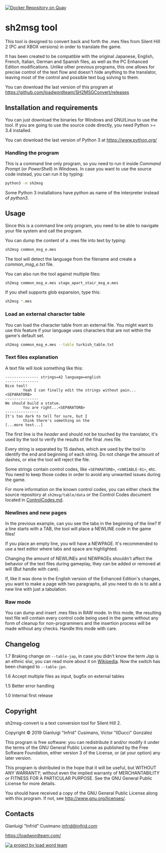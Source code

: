 [![Docker Repository on Quay](https://quay.io/repository/loadwordteam/SH2MSGConvert/status "Docker Repository on Quay")](https://quay.io/repository/loadwordteam/SH2MSGConvert)
# sh2msg tool

This tool is designed to convert back and forth the .mes files from
Silent Hill 2 (PC and XBOX versions) in order to translate the game.

It has been created to be compatible with the original Japanese,
English, French, Italian, German and Spanish files, as well as the PC
Enhanced Edition modifications. Unlike other previous programs, this
one allows for precise control of the text flow and doesn't hide
anything to the translator, leaving most of the control and possible
text bug solving to them.

You can download the last version of this program at <https://github.com/loadwordteam/SH2MSGConvert/releases>

## Installation and requirements

You can just download the binaries for Windows and GNU/Linux to use
the tool. If you are going to use the source code directly, you need
Python >= 3.4 installed.

You can download the last version of Python 3 at
https://www.python.org/

### Handling the program

This is a command line only program, so you need to run it inside
*Command Prompt* (or *PowerShell*) in Windows. In case you want to
use the source code instead, you can run it by typing:

```bash
python3 -m sh2msg
```

Some Python 3 installations have *python* as name of the interpreter
instead of *python3*.

## Usage

Since this is a command line only program, you need to be able to
navigate your file system and call the program.

You can dump the content of a .mes file into text by typing:

```bash
sh2msg common_msg_e.mes
```

The tool will detect the language from the filename and create a
*common_msg_e.txt* file.

You can also run the tool against multiple files:

```bash
sh2msg common_msg_e.mes stage_apart_stair_msg_e.mes
```

If you shell supports glob expansion, type this:

```bash
sh2msg *.mes
```

### Load an external character table

You can load the character table from an external file. You might want 
to use this feature if your language uses characters that are not
within the game's default set.

```bash
sh2msg common_msg_e.mes --table turkish_table.txt
```

### Text files explanation

A text file will look something like this:

```
--------------- strings=42 language=english
---------------
Nice tool!
        Yeah I can finally edit the strings without pain...<SEPARATORB>
---------------
We should build a statue.
        You are right...<SEPARATORB>
---------------
It's too dark to tell for sure, but I
        think there's something on the
[...more text...]
```

The first line is the *header* and should not be touched by the
translator, it's used by the tool to verify the results of the final
.mes file.

Every string is separated by 15 dashes, which are used by the tool to
identify the end and beginning of each string. Do not change the
amount of dashes, or else the tool will reject the file.

Some strings contain control codes, like `<SEPARATORB>`,
`<VARIABLE-01>`, etc. You need to keep those codes in order to avoid
any unwanted issues during the game.

For more information on the known control codes, you can either check
the source repository at `sh2msg/table/data` or the Control Codes
document located in [ControlCodes.md](ControlCodes.md).

### Newlines and new pages

In the previous example, can you see the tabs in the beginning of the
line? If a line starts with a TAB, the tool will place a NEWLINE code
in the game files!

If you place an empty line, you will have a NEWPAGE. It's recommended
to use a text editor where tabs and space are highlighted.

Changing the amount of NEWLINEs and NEWPAGEs shouldn't affect the
behavior of the text files during gameplay, they can be added or 
removed at will (But handle with care).

If, like it was done in the English version of the Enhanced Edition's
changes, you want to make a page with two paragraphs, all you need to
do is to add a new line with just a tabulation.

### Raw mode

You can dump and insert .mes files in RAW mode. In this mode, the
resulting text file will contain every control code being used in the
game without any form of cleanup for non-programmers and the
insertion process will be made without any checks. Handle this mode
with care.

## Changelog

1.7 Braking change on `--table-jap`, in case you didn't know the term _Jap_ is an ethnic slur, you can read more about it on [Wikipedia](https://en.wikipedia.org/wiki/Jap). Now the switch has been changed to `--table-jpn`.

1.6 Accept multiple files as input, bugfix on external tables

1.5 Better error handling

1.0 Internal first release

## Copyright

sh2msg-convert is a text conversion tool for Silent Hill 2.

Copyright © 2019 Gianluigi "Infrid" Cusimano, Víctor "IlDucci" González

This program is free software: you can redistribute it and/or modify
it under the terms of the GNU General Public License as published by
the Free Software Foundation, either version 3 of the License, or
(at your option) any later version.

This program is distributed in the hope that it will be useful,
but WITHOUT ANY WARRANTY; without even the implied warranty of
MERCHANTABILITY or FITNESS FOR A PARTICULAR PURPOSE.  See the
GNU General Public License for more details.

You should have received a copy of the GNU General Public License
along with this program.  If not, see <http://www.gnu.org/licenses/>.


## Contacts

Gianluigi "Infrid" Cusimano <infrid@infrid.com>

https://loadwordteam.com/

[![a project by load word team](https://loadwordteam.com/logo-lwt-small.png "a project by load word team")](https://loadwordteam.com)

